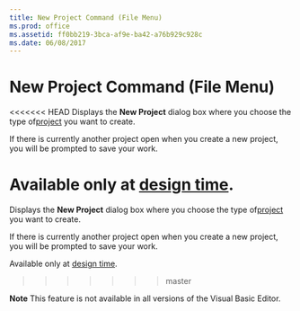 ```yaml
---
title: New Project Command (File Menu)
ms.prod: office
ms.assetid: ff0bb219-3bca-af9e-ba42-a76b929c928c
ms.date: 06/08/2017
---
```



# New Project Command (File Menu)

<<<<<<< HEAD
Displays the  **New Project** dialog box where you choose the type of[project](../../Glossary/vbe-glossary.md) you want to create.

If there is currently another project open when you create a new project, you will be prompted to save your work.

Available only at [design time](../../Glossary/vbe-glossary.md).
=======
Displays the  **New Project** dialog box where you choose the type of[project](../../Glossary/vbe-glossary.md#project) you want to create.

If there is currently another project open when you create a new project, you will be prompted to save your work.

Available only at [design time](../../Glossary/vbe-glossary.md#design-time).
>>>>>>> master


 **Note**  This feature is not available in all versions of the Visual Basic Editor.


